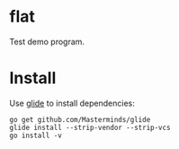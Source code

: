 # flat
Test demo program.

# Install
Use [glide](http://glide.sh) to install dependencies:
```
go get github.com/Masterminds/glide
glide install --strip-vendor --strip-vcs
go install -v
```
